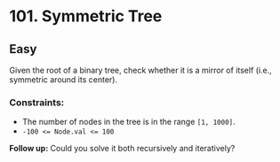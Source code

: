 # 101. Symmetric Tree

## Easy

Given the root of a binary tree, check whether it is a mirror of itself (i.e., symmetric around its center).

### Constraints:

- The number of nodes in the tree is in the range `[1, 1000]`.
- `-100 <= Node.val <= 100`

**Follow up:** Could you solve it both recursively and iteratively?
